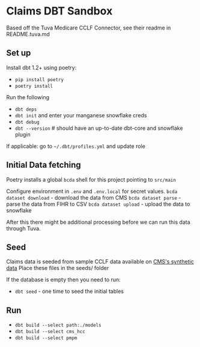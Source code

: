 # Claims DBT Sandbox

Based off the Tuva Medicare CCLF Connector, see their readme in README.tuva.md

## Set up

Install dbt 1.2+ using poetry:
- `pip install poetry`
- `poetry install`

Run the following
- `dbt deps`
- `dbt init` and enter your manganese snowflake creds
- `dbt debug`
- `dbt --version` # should have an up-to-date dbt-core and snowflake plugin

If applicable: go to `~/.dbt/profiles.yml` and update role

## Initial Data fetching

Poetry installs a global `bcda` shell for this project pointing to `src/main`

Configure environment in `.env` and `.env.local` for secret values. 
`bcda dataset download` - download the data from CMS
`bcda dataset parse` - parse the data from FIHR to CSV
`bcda dataset upload` - upload the data to snowflake

After this there might be additional processing before we can run this data through Tuva.

## Seed
Claims data is seeded from sample CCLF data available on [CMS's synthetic data](https://bcda.cms.gov/guide.html#try-the-api)
Place these files in the seeds/ folder

If the database is empty then you need to run:
- `dbt seed` - one time to seed the initial tables

## Run
- `dbt build --select path:./models`
- `dbt build --select cms_hcc`
- `dbt build --select pmpm`
